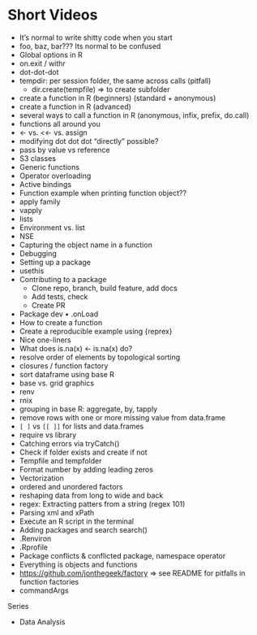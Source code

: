 # Short Videos

* It’s normal to write shitty code when you start
* foo, baz, bar??? Its normal to be confused
* Global options in R
* on.exit / withr
* dot-dot-dot
* tempdir: per session folder, the same across calls (pitfall)
  - dir.create(tempfile) => to create subfolder
* create a function in R (beginners) (standard + anonymous)
* create a function in R (advanced)
* several ways to call a function in R (anonymous, infix, prefix, do.call)
* functions all around you
* <- vs. <<- vs. assign 
* modifying dot dot dot “directly” possible?
* pass by value vs reference
* S3 classes
* Generic functions
* Operator overloading
* Active bindings
* Function example when printing function object??
* apply family 
* vapply
* lists
* Environment vs. list
* NSE
* Capturing the object name in a function
* Debugging
* Setting up a package
* usethis
* Contributing to a package
  *	Clone repo, branch, build feature, add docs
  *	Add tests, check 
  *	Create PR
* Package dev
  •	.onLoad
* How to create a function
* Create a reproducible example using {reprex}
* Nice one-liners
* What does is.na(x) <- is.na(x) do?
* resolve order of elements by topological sorting
* closures / function factory
* sort dataframe using base R
* base vs. grid graphics
* renv
* rnix
* grouping in base R: aggregate, by, tapply
* remove rows with one or more missing value from data.frame
* `[ ]` vs `[[ ]]` for lists and data.frames
* require vs library
* Catching errors via tryCatch()
* Check if folder exists and create if not
* Tempfile and tempfolder
* Format number by adding leading zeros
* Vectorization
* ordered and unordered factors
* reshaping data from long to wide and back
* regex: Extracting patters from a string (regex 101)
* Parsing xml and xPath
* Execute an R script in the terminal
* Adding packages and search search()
* .Renviron
* .Rprofile
* Package conflicts & conflicted package, namespace operator
* Everything is objects and functions
* https://github.com/jonthegeek/factory => see README for pitfalls in function factories
* commandArgs

Series

* Data Analysis
